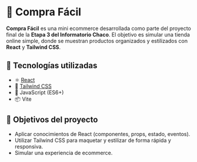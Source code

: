 # 🛒 Compra Fácil

**Compra Fácil** es una mini ecommerce desarrollada como parte del proyecto final de la **Etapa 3 del Informatorio Chaco**. El objetivo es simular una tienda online simple, donde se muestran productos organizados y estilizados con **React** y **Tailwind CSS**.

## 🚀 Tecnologías utilizadas

- ⚛️ [React](https://reactjs.org/)
- 💨 [Tailwind CSS](https://tailwindcss.com/)
- 🧠 JavaScript (ES6+)
- 📦 Vite

## 🎯 Objetivos del proyecto

- Aplicar conocimientos de React (componentes, props, estado, eventos).
- Utilizar Tailwind CSS para maquetar y estilizar de forma rápida y responsiva.
- Simular una experiencia de ecommerce.
